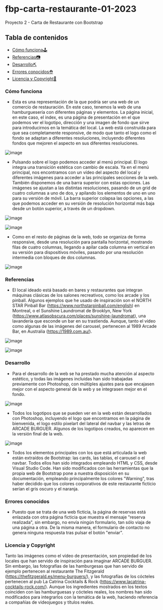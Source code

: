 # fbp-carta-restaurante-01-2023

Proyecto 2 - Carta de Restaurante con Bootstrap

## Tabla de contenidos

- [Cómo funciona🕹️](#cómo-funciona)
- [Referencias📷](#referencias)
- [Desarrollo⛏️](#desarrollo)
- [Errores conocidos⛑️](#errores-conocidos)
- [Licencia y Copyright📃](#licencia-y-copyright)

### Cómo funciona

- Esta es una representación de la que podría ser una web de un comercio de restauración. En este caso, tenemos la web de una hamburguesería con diferentes páginas y elementos. La página inicial, en este caso, el index, es una página de presentación en el que podemos ver el logotipo, dirección y una imagen de fondo que sirve para introducirnos en la temática del local. La web está construida para que sea completamente responsive, de modo que tanto el logo como el fondo se adaptan a diferentes resoluciones, incluyendo diferentes fondos que mejoren el aspecto en sus diferentes resoluciones.

![image](https://user-images.githubusercontent.com/122631261/215566473-2ee52c61-5c62-4720-9cb0-e6d559fb7ee7.png)

- Pulsando sobre el logo podemos acceder al menú principal. El logo integra una transición estética con cambio de escala. Ya en el menú principal, nos encontramos con un vídeo del aspecto del local y diferentes imágenes para acceder a las principales secciones de la web. También disponemos de una barra superior con estas opciones. Las imágenes se ajustan a las distintas resoluciones, pasando de un grid de cuatro columnas a uno de dos, y apilando los elementos de uno en uno para su versión de móvil. La barra superior colapsa las opciones, a las que podemos acceder en su versión de resolución horizontal más baja desde un botón superior, a través de un dropdown.

![image](https://user-images.githubusercontent.com/122631261/215565343-ea5ebb81-0d3f-405b-9e59-2d34efddf367.png)

![image](https://user-images.githubusercontent.com/122631261/215570125-b93b25b5-5eac-4cc1-9016-cb8f24f62505.png)

- Como en el resto de páginas de la web, todo se organiza de forma responsive, desde una resolución para pantalla horizontal, mostrando filas de cuatro columnas, llegando a apilar cada columna en vertical en su versión para dispositivos móviles, pasando por una resolución intermedia con bloques de dos columnas.

![image](https://user-images.githubusercontent.com/122631261/215570800-fb291654-35a1-473d-918b-ad0e81900236.png)

### Referencias

- El local ideado está basado en bares y restaurantes que integran máquinas clásicas de los salones recreativos, como los arcade y los pinball. Algunos ejemplos que he usado de inspiración son el NORTH STAR Pinball Bar (https://www.northstarpinball.com/english) en Montreal, o el Sunshine Laundromat de Brooklyn, New York (https://www.atlasobscura.com/places/sunshine-laundromat), una lavandería que esconde un bar en su trastienda. Aunque, tanto el vídeo como algunas de las imágenes del carousel, pertenecen al 1989 Arcade Bar, en Australia (https://1989.com.au/).

![image](https://user-images.githubusercontent.com/122631261/215571300-961bd6c8-9c57-49d5-9a85-4d7b688b029e.png)

![image](https://user-images.githubusercontent.com/122631261/215572678-f48aad3e-9c52-4f9f-902e-6892011708c9.png)

### Desarrollo

- Para el desarrollo de la web se ha prestado mucha atención al aspecto estético, y todas las imágenes incluidas han sido trabajadas previamente con Photoshop, con múltiples ajustes para que encajasen mejor con el aspecto general de la web y se integrasen mejor en el fondo.

![image](https://user-images.githubusercontent.com/122631261/215574723-4bfc6be1-f53e-47fd-9af6-fad6415c5147.png)

- Todos los logotipos que se pueden ver en la web están desarrollados con Photoshop, incluyendo el logo que encontramos en la página de bienvenida, el logo estilo pixelart del lateral del navbar y las letras de ARCADE BURGUER. Algunos de los logotipos creados, no aparecen en la versión final de la web.

![image](https://user-images.githubusercontent.com/122631261/215575414-3c22e153-bacc-4049-a020-ef2fbf1f24f2.png)

- Todos los elementos principales con los que está articulada la web están extraídos de Bootstrap: las cards, las tablas, el carousel o el navbar. Todos ellos han sido integrados empleando HTML y CSS, desde Visual Studio Code. Han sido modificados con las herramientas que la propia web de Bootstrap pone a nuestra disposición en su documentación, empleando principalmente los colores "Warning", tras haber decidido que los colores corporativos de este restaurante ficticio serían el gris oscuro y el naranja.

### Errores conocidos

- Puesto que se trata de una web ficticia, la página de reservas está enlazada con otra página ficticia que muestra el mensaje "reserva realizada", sin embargo, no envía ningún formulario, tan sólo viaja de una página a otra. De la misma manera, el formulario de contacto no genera ninguna respuesta tras pulsar el botón "enviar".

### Licencia y Copyright

Tanto las imágenes como el vídeo de presentación, son propiedad de los locales que han servido de inspiración para imaginar ARCADE BURGUER. Sin embargo, las fotografías de las hamburgesas que han servido de ejemplo pertenecen al restaurante The Fitzgerald (https://thefitzgerald.es/menu-burguers/), y las fotografías de los cócteles pertenecen al pub La Catrina Cocktails & Rock (https://www.lacatrina-cocktails-rock.com/). Aunque los ingredientes mostrados en los textos coinciden con las hamburguesas y cócteles reales, los nombres han sido modificados para integrarlos con la temática de la web, haciendo referencia a compañías de videojuegos y títulos reales.

